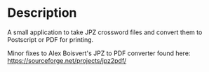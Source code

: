 # Description
A small application to take JPZ crossword files and convert them to Postscript or PDF for printing.

Minor fixes to Alex Boisvert's JPZ to PDF converter found here:
https://sourceforge.net/projects/jpz2pdf/
